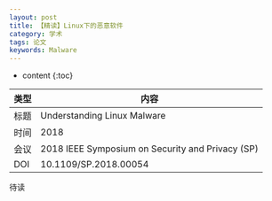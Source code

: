 ```yaml
---
layout: post
title: 【精读】Linux下的恶意软件
category: 学术
tags: 论文
keywords: Malware
---
```

* content
{:toc}



类型  |内容  
-- |--  
标题 | Understanding Linux Malware
时间 | 2018
会议 | 2018 IEEE Symposium on Security and Privacy (SP)
DOI | 10.1109/SP.2018.00054


待读
